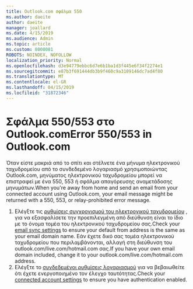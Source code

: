 ```yaml
---
title: Outlook.com σφάλμα 550
ms.author: daeite
author: daeite
manager: joallard
ms.date: 4/15/2019
ms.audience: Admin
ms.topic: article
ms.custom: 8000081
ROBOTS: NOINDEX, NOFOLLOW
localization_priority: Normal
ms.openlocfilehash: d3e94779ebbc6d7e6b1ba1d3f445e6f34f2274e1
ms.sourcegitcommit: e87b3f691444db3b9f460c9a3109146dc7ad4f80
ms.translationtype: MT
ms.contentlocale: el-GR
ms.lasthandoff: 04/15/2019
ms.locfileid: "31872346"
---
```

# <a name="error-550553-in-outlookcom"></a><span data-ttu-id="bb48f-102">Σφάλμα 550/553 στο Outlook.com</span><span class="sxs-lookup"><span data-stu-id="bb48f-102">Error 550/553 in Outlook.com</span></span>

<span data-ttu-id="bb48f-103">Όταν είστε μακριά από το σπίτι και στέλνετε ένα μήνυμα ηλεκτρονικού ταχυδρομείου από το συνδεδεμένο λογαριασμό χρησιμοποιώντας Outlook.com, μηνύματος ηλεκτρονικού ταχυδρομείου μπορεί να επιστραφεί με ένα 550, 553 ή σφάλμα απαγόρευσης αναμετάδοσης μηνυμάτων.</span><span class="sxs-lookup"><span data-stu-id="bb48f-103">When you're away from home and send an email from your connected account using Outlook.com, your email message might be returned with a 550, 553, or relay-prohibited error message.</span></span>
1. <span data-ttu-id="bb48f-104">Ελέγξτε τις [ρυθμίσεις συγχρονισμού του ηλεκτρονικού ταχυδρομείου](https://go.microsoft.com/fwlink/?linkid=2031283) , για να εξασφαλίσετε την προεπιλεγμένη από διεύθυνση είναι το ίδιο με το όνομα τομέα του ηλεκτρονικού ταχυδρομείου σας.</span><span class="sxs-lookup"><span data-stu-id="bb48f-104">Check your [email sync settings](https://go.microsoft.com/fwlink/?linkid=2031283) to ensure your default from address is the same as your email domain name.</span></span> <span data-ttu-id="bb48f-105">Εάν έχετε δικό σας τομέα ηλεκτρονικού ταχυδρομείου που περιλαμβάνονται, αλλαγή στη διεύθυνση του outlook.com/live.com/hotmail.com σας.</span><span class="sxs-lookup"><span data-stu-id="bb48f-105">If you have your own email domain included, change it to your outlook.com/live.com/hotmail.com address.</span></span>
2. <span data-ttu-id="bb48f-106">Ελέγξτε το [συνδεδεμένοι ρυθμίσεις λογαριασμού](https://go.microsoft.com/fwlink/?linkid=875264&clcid=0x409) για να βεβαιωθείτε ότι έχετε ενεργοποιημένο τον έλεγχο ταυτότητας.</span><span class="sxs-lookup"><span data-stu-id="bb48f-106">Check your [connected account settings](https://go.microsoft.com/fwlink/?linkid=875264&clcid=0x409) to ensure you have authentication enabled.</span></span>